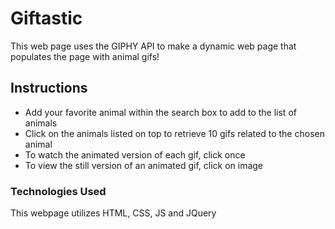 # Giftastic

This web page uses the GIPHY API to make a dynamic web page that populates the page with animal gifs!

## Instructions

* Add your favorite animal within the search box to add to the list of animals 
* Click on the animals listed on top to retrieve 10 gifs related to the chosen animal
* To watch the animated version of each gif, click once
* To view the still version of an animated gif, click on image

### Technologies Used

This webpage utilizes HTML, CSS, JS and JQuery
